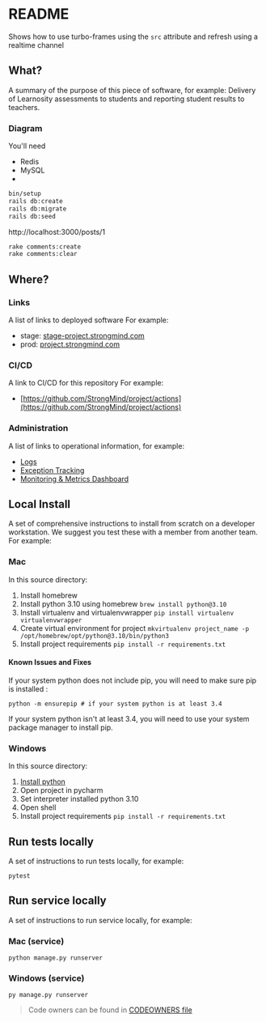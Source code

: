 # README

Shows how to use turbo-frames using the `src` attribute and refresh using a realtime channel

## What?

A summary of the purpose of this piece of software, for example:
Delivery of Learnosity assessments to students and reporting student results to teachers.

### Diagram

You'll need
- Redis
- MySQL
- 
```bash
bin/setup
rails db:create
rails db:migrate
rails db:seed
```

http://localhost:3000/posts/1

```bash
rake comments:create
rake comments:clear
```


## Where?

### Links

A list of links to deployed software
For example:

* stage: [stage-project.strongmind.com](https://stage-project.strongmind.com)
* prod: [project.strongmind.com](https://project.strongmind.com)

### CI/CD

A link to CI/CD for this repository
For example:

* [https://github.com/StrongMind/project/actions](https://github.com/StrongMind/project/actions)

### Administration

A list of links to operational information, for example:

* [Logs](https://us-west-2.console.aws.amazon.com/cloudwatch/home?region=us-west-2#logsV2:logs-insights$3FqueryDetail$%5B%E2%80%A6%5D*2flambda*2fid-mapper-prod$2529$2529)
* [Exception Tracking](https://sentry.io/organizations/strongmind-4j/projects/id-mapper/?project=6262579)
* [Monitoring & Metrics Dashboard](https://us-west-2.console.aws.amazon.com/cloudwatch/home?region=us-west-2#dashboards:name=identifier-mapper-prod)

## Local Install

A set of comprehensive instructions to install from scratch on a developer workstation. We suggest you test these with a member from another team. For example:

### Mac

In this source directory:

1. Install homebrew
1. Install python 3.10 using homebrew `brew install python@3.10`
1. Install virtualenv and virtualenvwrapper `pip install virtualenv virtualenvwrapper`
1. Create virtual environment for project `mkvirtualenv project_name -p /opt/homebrew/opt/python@3.10/bin/python3`
1. Install project requirements `pip install -r requirements.txt`

#### Known Issues and Fixes

If your system python does not include pip, you will need to make sure pip is installed :

```console
python -m ensurepip # if your system python is at least 3.4
```

If your system python isn't at least 3.4, you will need to use your system package manager to install pip.

### Windows

In this source directory:

1. [Install python](https://www.python.org/downloads/release/python-3105/)
1. Open project in pycharm
1. Set interpreter installed python 3.10
1. Open shell
1. Install project requirements `pip install -r requirements.txt`

## Run tests locally

A set of instructions to run tests locally, for example:

```console
pytest
```

## Run service locally

A set of instructions to run service locally, for example:

### Mac (service)

```console
python manage.py runserver
```

### Windows (service)

```console
py manage.py runserver
```

> Code owners can be found in [CODEOWNERS file](./CODEOWNERS)
